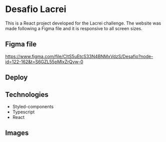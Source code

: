 # Desafio Lacrei
This is a React project developed for the Lacrei challenge. The website was made following a Figma file and it is responsive to all screen sizes.

## Figma file
https://www.figma.com/file/CItS5uEtcS33N4BNMxVdzS/Desafio?node-id=122-162&t=S6GZL55pMlxZrQvw-0

## Deploy

## Technologies
- Styled-components
- Typescript
- React

## Images
